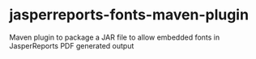 jasperreports-fonts-maven-plugin
================================

Maven plugin to package a JAR file to allow embedded fonts in JasperReports PDF generated output

